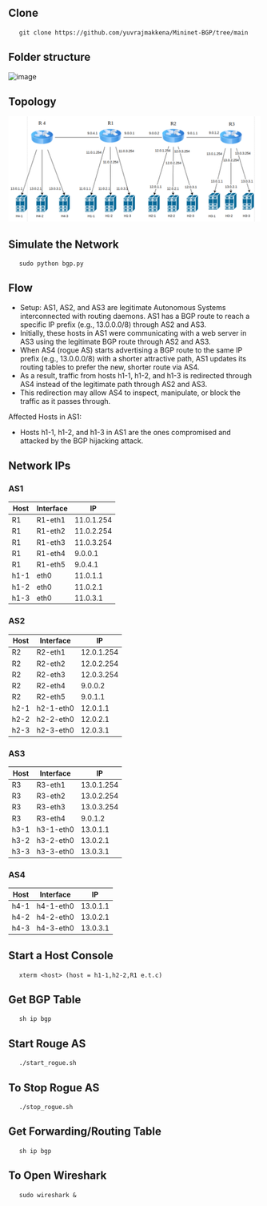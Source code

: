 ## Clone

       git clone https://github.com/yuvrajmakkena/Mininet-BGP/tree/main

## Folder structure

![image](https://github.com/yuvrajmakkena/Mininet-BGP/assets/40199249/51cbb304-d213-458b-8262-f27c14d2e302)


## Topology

   ![image](Topology.png)

## Simulate the Network
     
       sudo python bgp.py

## Flow

- Setup: AS1, AS2, and AS3 are legitimate Autonomous Systems interconnected with routing daemons. AS1 has a BGP route to reach a specific IP prefix (e.g., 13.0.0.0/8) through AS2 and AS3.
- Initially, these hosts in AS1 were communicating with a web server in AS3 using the legitimate BGP route through AS2 and AS3.
- When AS4 (rogue AS) starts advertising a BGP route to the same IP prefix (e.g., 13.0.0.0/8) with a shorter attractive path, AS1 updates its routing tables to prefer the new, shorter route via AS4.
- As a result, traffic from hosts h1-1, h1-2, and h1-3 is redirected through AS4 instead of the legitimate path through AS2 and AS3.
- This redirection may allow AS4 to inspect, manipulate, or block the traffic as it passes through.

Affected Hosts in AS1:
- Hosts h1-1, h1-2, and h1-3 in AS1 are the ones compromised and attacked by the BGP hijacking attack.


## Network IPs

### AS1

| Host | Interface | IP       |
|------|-----------|----------|
| R1   | R1-eth1   | 11.0.1.254 |
| R1   | R1-eth2   | 11.0.2.254 |
| R1   | R1-eth3   | 11.0.3.254 |
| R1   | R1-eth4   | 9.0.0.1   |
| R1   | R1-eth5   | 9.0.4.1   |
| h1-1 | eth0      | 11.0.1.1  |
| h1-2 | eth0      | 11.0.2.1  |
| h1-3 | eth0      | 11.0.3.1  |

### AS2

| Host | Interface    | IP        |
|------|--------------|-----------|
| R2   | R2-eth1      | 12.0.1.254 |
| R2   | R2-eth2      | 12.0.2.254 |
| R2   | R2-eth3      | 12.0.3.254 |
| R2   | R2-eth4      | 9.0.0.2   |
| R2   | R2-eth5      | 9.0.1.1   |
| h2-1 | h2-1-eth0    | 12.0.1.1  |
| h2-2 | h2-2-eth0    | 12.0.2.1  |
| h2-3 | h2-3-eth0    | 12.0.3.1  |


### AS3

| Host | Interface   | IP        |
|------|------------|-----------|
| R3   | R3-eth1    | 13.0.1.254|
| R3   | R3-eth2    | 13.0.2.254|
| R3   | R3-eth3    | 13.0.3.254|
| R3   | R3-eth4    | 9.0.1.2   |
| h3-1 | h3-1-eth0  | 13.0.1.1  |
| h3-2 | h3-2-eth0  | 13.0.2.1  |
| h3-3 | h3-3-eth0  | 13.0.3.1  |

### AS4

| Host | Interface  | IP       |
|------|------------|----------|
| h4-1 | h4-1-eth0  | 13.0.1.1 |
| h4-2 | h4-2-eth0  | 13.0.2.1 |
| h4-3 | h4-3-eth0  | 13.0.3.1 |


## Start a Host Console 

       xterm <host> (host = h1-1,h2-2,R1 e.t.c)
 
## Get BGP Table
     
       sh ip bgp

## Start Rouge AS

     
       ./start_rogue.sh

## To Stop Rogue AS

       ./stop_rogue.sh

## Get Forwarding/Routing Table
     
       sh ip bgp

## To Open Wireshark
     
       sudo wireshark &

      


      


   
       
 
